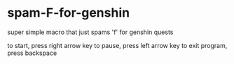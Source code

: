 # spam-F-for-genshin
super simple macro that just spams 'f' for genshin quests

to start, press right arrow key
to pause, press left arrow key
to exit program, press backspace
